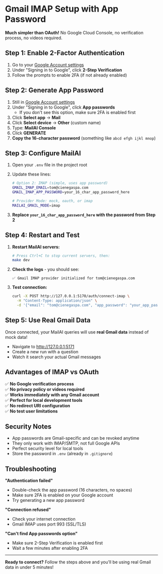 # Gmail IMAP Setup with App Password

**Much simpler than OAuth!** No Google Cloud Console, no verification process, no videos required.

## Step 1: Enable 2-Factor Authentication

1. Go to your [Google Account settings](https://myaccount.google.com/security)
2. Under "Signing in to Google", click **2-Step Verification**
3. Follow the prompts to enable 2FA (if not already enabled)

## Step 2: Generate App Password

1. Still in [Google Account settings](https://myaccount.google.com/security)
2. Under "Signing in to Google", click **App passwords**
   - If you don't see this option, make sure 2FA is enabled first
3. Click **Select app** → **Mail**
4. Click **Select device** → **Other** (custom name)
5. Type: **MailAI Console**
6. Click **GENERATE**
7. **Copy the 16-character password** (something like `abcd efgh ijkl mnop`)

## Step 3: Configure MailAI

1. Open your `.env` file in the project root
2. Update these lines:
   ```bash
   # Option 2: IMAP (simple, uses app password)
   GMAIL_IMAP_EMAIL=tom@cienegaspa.com
   GMAIL_IMAP_APP_PASSWORD=your_16_char_app_password_here
   
   # Provider Mode: mock, oauth, or imap
   MAILAI_GMAIL_MODE=imap
   ```

3. **Replace `your_16_char_app_password_here` with the password from Step 2**

## Step 4: Restart and Test

1. **Restart MailAI servers:**
   ```bash
   # Press Ctrl+C to stop current servers, then:
   make dev
   ```

2. **Check the logs** - you should see:
   ```
   ✅ Gmail IMAP provider initialized for tom@cienegaspa.com
   ```

3. **Test connection:**
   ```bash
   curl -X POST http://127.0.0.1:5170/auth/connect-imap \
     -H "Content-Type: application/json" \
     -d '{"email": "tom@cienegaspa.com", "app_password": "your_app_password"}'
   ```

## Step 5: Use Real Gmail Data

Once connected, your MailAI queries will use **real Gmail data** instead of mock data!

- Navigate to http://127.0.0.1:5171
- Create a new run with a question
- Watch it search your actual Gmail messages

## Advantages of IMAP vs OAuth

✅ **No Google verification process**  
✅ **No privacy policy or videos required**  
✅ **Works immediately with any Gmail account**  
✅ **Perfect for local development tools**  
✅ **No redirect URI configuration**  
✅ **No test user limitations**  

## Security Notes

- App passwords are Gmail-specific and can be revoked anytime
- They only work with IMAP/SMTP, not full Google APIs
- Perfect security level for local tools
- Store the password in `.env` (already in `.gitignore`)

## Troubleshooting

**"Authentication failed"**
- Double-check the app password (16 characters, no spaces)
- Make sure 2FA is enabled on your Google account
- Try generating a new app password

**"Connection refused"**  
- Check your internet connection
- Gmail IMAP uses port 993 (SSL/TLS)

**"Can't find App passwords option"**
- Make sure 2-Step Verification is enabled first
- Wait a few minutes after enabling 2FA

---

**Ready to connect?** Follow the steps above and you'll be using real Gmail data in under 5 minutes!